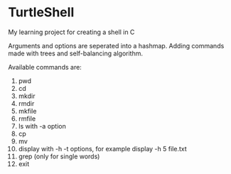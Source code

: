 # TurtleShell
My learning project for creating a shell in C

Arguments and options are seperated into a hashmap.
Adding commands made with trees and self-balancing algorithm.

Available commands are:
1.  pwd
2.  cd
3.  mkdir
4.  rmdir
5.  mkfile
6.  rmfile
7.  ls with -a option
8.  cp
9.  mv
10.  display with -h -t options, for example display -h 5 file.txt
11.  grep (only for single words)
12.  exit
